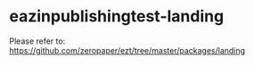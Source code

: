 # eazinpublishingtest-landing

Please refer to:
https://github.com/zeropaper/ezt/tree/master/packages/landing